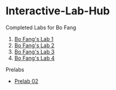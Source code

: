 # Interactive-Lab-Hub

Completed Labs for Bo Fang

1. [Bo Fang's Lab 1](https://github.com/kmfb21/CS5424-IDD-Fa19-Lab1)
2. [Bo Fang's Lab 2](https://github.com/kmfb21/CS5424-IDD-Fa19-Lab2)
3. [Bo Fang's Lab 3](https://github.com/kmfb21/CS5424-IDD-Fa19-Lab3)
4. [Bo Fang's Lab 4](https://github.com/kmfb21/CS5424-IDD-Fa19-Lab4)

Prelabs

* [Prelab 02](https://github.com/kmfb21/CS5424-IDD-Fa19-Lab2/blob/master/Lab2-Prelab.pdf) 
